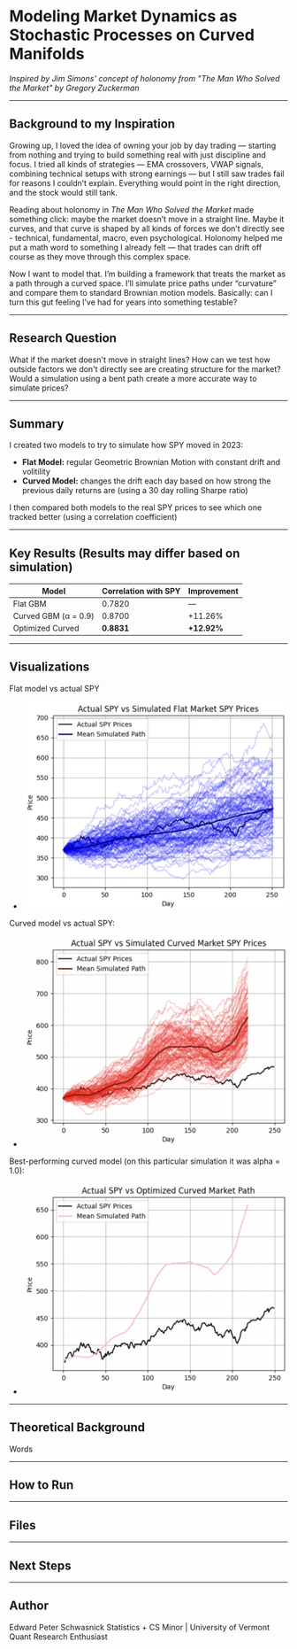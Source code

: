 # Modeling Market Dynamics as Stochastic Processes on Curved Manifolds
*Inspired by Jim Simons' concept of holonomy from "The Man Who Solved the Market" by Gregory Zuckerman*

---

## Background to my Inspiration
Growing up, I loved the idea of owning your job by day trading — starting from nothing and trying to build something real with just discipline and focus. I tried all kinds of strategies — EMA crossovers, VWAP signals, combining technical setups with strong earnings — but I still saw trades fail for reasons I couldn’t explain. Everything would point in the right direction, and the stock would still tank.

Reading about holonomy in *The Man Who Solved the Market* made something click: maybe the market doesn’t move in a straight line. Maybe it curves, and that curve is shaped by all kinds of forces we don’t directly see - technical, fundamental, macro, even psychological. Holonomy helped me put a math word to something I already felt — that trades can drift off course as they move through this complex space.

Now I want to model that. I’m building a framework that treats the market as a path through a curved space. I’ll simulate price paths under “curvature” and compare them to standard Brownian motion models. Basically: can I turn this gut feeling I’ve had for years into something testable?

---

## Research Question
What if the market doesn't move in straight lines? How can we test how outside factors we don't directly see are creating structure for the market? Would a simulation using a bent path create a more accurate way to simulate prices?

---

## Summary
I created two models to try to simulate how SPY moved in 2023:

- **Flat Model:** regular Geometric Brownian Motion with constant drift and volitility
- **Curved Model:** changes the drift each day based on how strong the previous daily returns are (using a 30 day rolling Sharpe ratio)

I then compared both models to the real SPY prices to see which one tracked better (using a correlation coefficient)

---

## Key Results (Results may differ based on simulation)
| Model                | Correlation with SPY | Improvement |
|----------------------|----------------------|-------------|
| Flat GBM             | 0.7820               | —           |
| Curved GBM (α = 0.9) | 0.8700               | +11.26%     |
| Optimized Curved     | **0.8831**           | **+12.92%** |


---

## Visualizations
Flat model vs actual SPY
- ![Flat Model vs Actaul](flat_model_vs_actual.png)

Curved model vs actual SPY:
- ![Curved Model vs Actaul](curved_model_vs_actual.png)

Best-performing curved model (on this particular simulation it was alpha = 1.0):
- ![Optimized Curved Model vs Actaul](optimized_curved_model.png)

---

## Theoretical Background
Words

---

## How to Run

---

## Files

---

## Next Steps

---

## Author
Edward Peter Schwasnick
Statistics + CS Minor | University of Vermont
Quant Research Enthusiast
